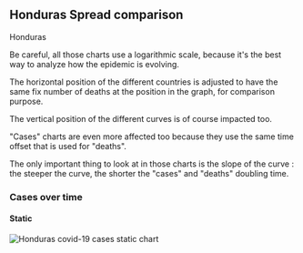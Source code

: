 ## Honduras Spread comparison 

Honduras



Be careful, all those charts use a logarithmic scale, because it's the best way to analyze how the epidemic is evolving.
 
The horizontal position of the different countries is adjusted to have the same fix number of deaths at the position in the graph, for comparison purpose.

The vertical position of the different curves is of course impacted too.

"Cases" charts are even more affected too because they use the same time offset that is used for "deaths".

The only important thing to look at in those charts is the slope of the curve : the steeper the curve, the shorter the "cases" and "deaths" doubling time.



 
### Cases over time
 
#### Static
![Honduras covid-19 cases static chart](https://raw.githubusercontent.com/madlag/coronavirus_study/master/notebooks/graphs/2020-03-20/countries/Honduras/2020-03-20_Honduras_deaths.png "Honduras covid-19 cases static chart")   

